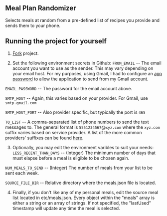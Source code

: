 ## Meal Plan Randomizer
Selects meals at random from a pre-defined list of recipes you provide and sends them to your phone.

## Running the project for yourself
1. [Fork](https://docs.github.com/en/get-started/quickstart/fork-a-repo) project.

2. Set the following environment secrets in Github:
```FROM_EMAIL``` -- The email account you want to use as the sender. This may vary depending on your email host. For my purposes, using Gmail, I had to configure an [app password](https://security.google.com/settings/security/apppasswords) to allow the application to send from my Gmail account.

```EMAIL_PASSWORD``` -- The password for the email account above.

```SMTP_HOST``` -- Again, this varies based on your provider. For Gmail, use ```smtp.gmail.com```

```SMTP_HOST_PORT``` -- Also provider specific, but typically the port is ```465```

```TO_LIST``` -- A comma-separated list of phone numbers to send the text messages to. The general format is ```5551234567```@```xyz.com``` where the ```xyz.com``` suffix varies based on service provider. A list of the more common providers' suffixes can be found [here](https://avtech.com/articles/138/list-of-email-to-sms-addresses/).

3. Optionally, you may edit the environment varibles to suit your needs:
```LESS_RECENT_THAN_DAYS``` -- (Integer) The minimum number of days that must elapse before a meal is eligible to be chosen again.

```NUM_MEALS_TO_SEND``` -- (Integer) The number of meals from your list to be sent each week.

```SOURCE_FILE_DIR``` -- Relative directory where the meals.json file is located.

4. Finally, if you don't like any of my personal meals, edit the source meal list located in etc/meals.json.
Every object within the "meals" array is either a string or an array of strings. If not specified, the "lastUsed"
timestamp will update any time the meal is selected.